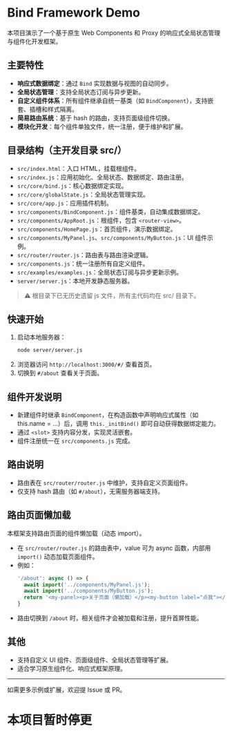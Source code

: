 # Bind Framework Demo

本项目演示了一个基于原生 Web Components 和 Proxy 的响应式全局状态管理与组件化开发框架。

## 主要特性
- **响应式数据绑定**：通过 `Bind` 实现数据与视图的自动同步。
- **全局状态管理**：支持全局状态订阅与异步更新。
- **自定义组件体系**：所有组件继承自统一基类（如 `BindComponent`），支持嵌套、插槽和样式隔离。
- **简易路由系统**：基于 hash 的路由，支持页面级组件切换。
- **模块化开发**：每个组件单独文件，统一注册，便于维护和扩展。

## 目录结构（主开发目录 src/）
- `src/index.html`：入口 HTML，挂载根组件。
- `src/index.js`：应用初始化、全局状态、数据绑定、路由注册。
- `src/core/bind.js`：核心数据绑定实现。
- `src/core/globalState.js`：全局状态管理实现。
- `src/core/app.js`：应用插件机制。
- `src/components/BindComponent.js`：组件基类，自动集成数据绑定。
- `src/components/AppRoot.js`：根组件，包含 `<router-view>`。
- `src/components/HomePage.js`：首页组件，演示数据绑定。
- `src/components/MyPanel.js`、`src/components/MyButton.js`：UI 组件示例。
- `src/router/router.js`：路由表与路由渲染逻辑。
- `src/components.js`：统一注册所有自定义组件。
- `src/examples/examples.js`：全局状态订阅与异步更新示例。
- `server/server.js`：本地开发静态服务器。

> ⚠️ 根目录下已无历史遗留 js 文件，所有主代码均在 src/ 目录下。

## 快速开始
1. 启动本地服务器：
   ```bash
   node server/server.js
   ```
2. 浏览器访问 `http://localhost:3000/#/` 查看首页。
3. 切换到 `#/about` 查看关于页面。

## 组件开发说明
- 新建组件时继承 `BindComponent`，在构造函数中声明响应式属性（如 this.name = ...）后，调用 `this._initBind()` 即可自动获得数据绑定能力。
- 通过 `<slot>` 支持内容分发，实现灵活嵌套。
- 组件注册统一在 `src/components.js` 完成。

## 路由说明
- 路由表在 `src/router/router.js` 中维护，支持自定义页面组件。
- 仅支持 hash 路由（如 `#/about`），无需服务器端支持。

## 路由页面懒加载

本框架支持路由页面的组件懒加载（动态 import）。

- 在 `src/router/router.js` 的路由表中，value 可为 async 函数，内部用 `import()` 动态加载页面组件。
- 例如：
  ```js
  '/about': async () => {
    await import('../components/MyPanel.js');
    await import('../components/MyButton.js');
    return '<my-panel><p>关于页面（懒加载）</p><my-button label="点我"></my-button></my-panel>';
  }
  ```
- 路由切换到 `/about` 时，相关组件才会被加载和注册，提升首屏性能。

## 其他
- 支持自定义 UI 组件、页面级组件、全局状态管理等扩展。
- 适合学习原生组件化、响应式框架原理。

---
如需更多示例或扩展，欢迎提 Issue 或 PR。

# 本项目暂时停更
